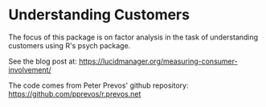 Understanding Customers
=======================

The focus of this package is on factor analysis in the task of
understanding customers using R's psych package.

See the blog post at:
https://lucidmanager.org/measuring-consumer-involvement/

The code comes from Peter Prevos' github repository:
https://github.com/pprevos/r.prevos.net
